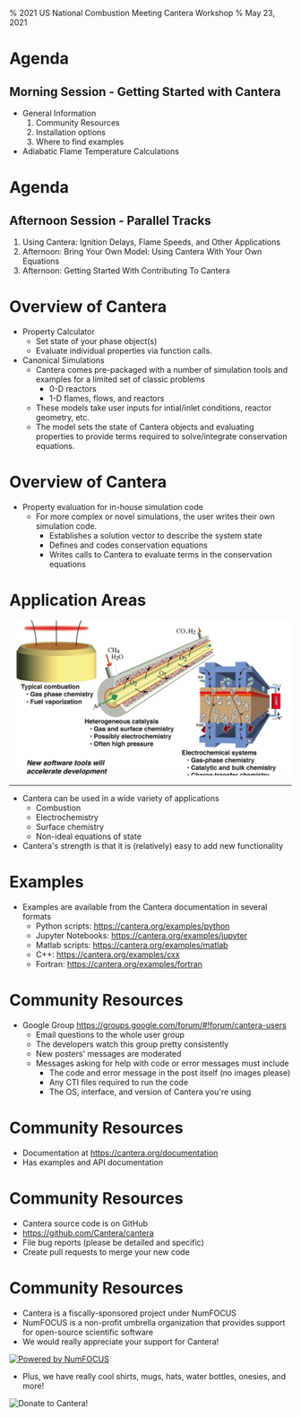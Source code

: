 % 2021 US National Combustion Meeting Cantera Workshop
% May 23, 2021

# Agenda

## Morning Session - Getting Started with Cantera

* General Information
    1. Community Resources
    2. Installation options
    3. Where to find examples
* Adiabatic Flame Temperature Calculations

# Agenda

## Afternoon Session - Parallel Tracks

1. Using Cantera: Ignition Delays, Flame Speeds, and Other Applications
2. Afternoon: Bring Your Own Model: Using Cantera With Your Own Equations
3. Afternoon: Getting Started With Contributing To Cantera

# Overview of Cantera

* Property Calculator
  * Set state of your phase object(s)
  * Evaluate individual properties via function calls.
* Canonical Simulations
  * Cantera comes pre-packaged with a number of simulation tools and examples for a limited set of classic problems
    * 0-D reactors
    * 1-D flames, flows, and reactors
  * These models take user inputs for intial/inlet conditions, reactor geometry, etc.
  * The model sets the state of Cantera objects and evaluating properties to provide terms required to solve/integrate conservation equations.

# Overview of Cantera

* Property evaluation for in-house simulation code
  * For more complex or novel simulations, the user writes their own simulation code.
    * Establishes a solution vector to describe the system state
    * Defines and codes conservation equations
    * Writes calls to Cantera to evaluate terms in the conservation equations

# Application Areas

![Apps.png](./images/Apps.png)

---

* Cantera can be used in a wide variety of applications
  * Combustion
  * Electrochemistry
  * Surface chemistry
  * Non-ideal equations of state
* Cantera's strength is that it is (relatively) easy to add new functionality

# Examples

* Examples are available from the Cantera documentation in several formats
  * Python scripts: <https://cantera.org/examples/python>
  * Jupyter Notebooks: <https://cantera.org/examples/jupyter>
  * Matlab scripts: <https://cantera.org/examples/matlab>
  * C++: <https://cantera.org/examples/cxx>
  * Fortran: <https://cantera.org/examples/fortran>

# Community Resources

* Google Group <https://groups.google.com/forum/#!forum/cantera-users>
  * Email questions to the whole user group
  * The developers watch this group pretty consistently
  * New posters' messages are moderated
  * Messages asking for help with code or error messages must include
    * The code and error message in the post itself (no images please)
    * Any CTI files required to run the code
    * The OS, interface, and version of Cantera you're using

# Community Resources

* Documentation at <https://cantera.org/documentation>
* Has examples and API documentation

# Community Resources

* Cantera source code is on GitHub
* <https://github.com/Cantera/cantera>
* File bug reports (please be detailed and specific)
* Create pull requests to merge your new code

# Community Resources

* Cantera is a fiscally-sponsored project under NumFOCUS
* NumFOCUS is a non-profit umbrella organization that provides support for open-source scientific software
* We would really appreciate your support for Cantera!

[![Powered by NumFOCUS](https://img.shields.io/badge/powered%20by-NumFOCUS-orange.svg?style=flat&colorA=E1523D&colorB=007D8A)](https://numfocus.salsalabs.org/donate-to-cantera/index.html)

* Plus, we have really cool shirts, mugs, hats, water bottles, onesies, and more!

<img src='https://chart.googleapis.com/chart?cht=qr&chl=https%3A%2F%2Fshop.spreadshirt.com%2Fnumfocus%2Fcantera%2Bofficial%2Blogo%3Fq%3DI1019678777&chs=300x300&choe=UTF-8&chld=L|2' alt='Donate to Cantera!'>
